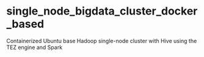 # single_node_bigdata_cluster_docker_based
Containerized Ubuntu base Hadoop single-node cluster with Hive using the TEZ engine and Spark
